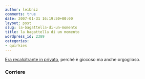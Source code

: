 ```yaml
---
author: leibniz
comments: true
date: 2007-01-31 16:19:50+00:00
layout: post
slug: la-bagattella-di-un-momento
title: la bagattella di un momento
wordpress_id: 2389
categories:
- quirkies
---
```


[Era recalcitrante in privato](http://www.corriere.it/Primo_Piano/Cronache/2007/01_Gennaio/31/silvio.shtml), perché è giocoso ma anche orgoglioso.


### Corriere
